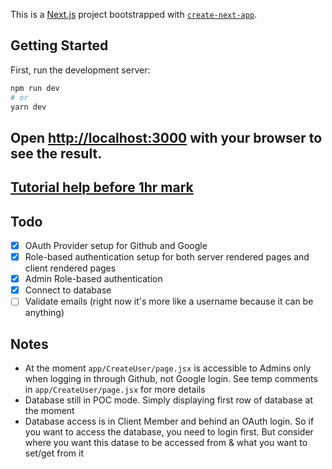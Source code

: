 This is a [Next.js](https://nextjs.org/) project bootstrapped with [`create-next-app`](https://github.com/vercel/next.js/tree/canary/packages/create-next-app).

## Getting Started

First, run the development server:

```bash
npm run dev
# or
yarn dev
```

## Open [http://localhost:3000](http://localhost:3000) with your browser to see the result.

## [Tutorial help before 1hr mark](https://www.youtube.com/watch?v=MNm1XhDjX1s)

## Todo

- [x] OAuth Provider setup for Github and Google
- [x] Role-based authentication setup for both server rendered pages and client rendered pages
- [x] Admin Role-based authentication
- [x] Connect to database
- [ ] Validate emails (right now it's more like a username because it can be anything)

## Notes

- At the moment `app/CreateUser/page.jsx` is accessible to Admins only when logging in through Github, not Google login. See temp comments in `app/CreateUser/page.jsx` for more details
- Database still in POC mode. Simply displaying first row of database at the moment
- Database access is in Client Member and behind an OAuth login. So if you want to access the database, you need to login first. But consider where you want this datase to be accessed from & what you want to set/get from it
